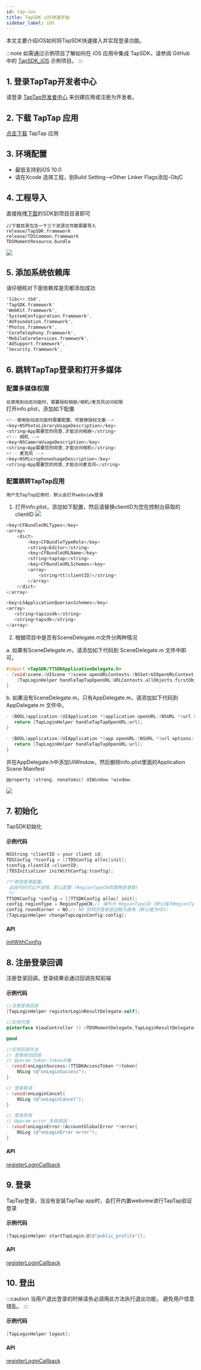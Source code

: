 ```yaml
---
id: tap-ios
title: TapSDK iOS快速开始
sidebar_label: iOS
---
```


本文主要介绍iOS如何将TapSDK快速接入并实现登录功能。


:::note
如需通过示例项目了解如何在 iOS 应用中集成 TapSDK，请参阅 GitHub 中的 [TapSDK_iOS](https://github.com/xindong/TapSDK_iOS) 示例项目。
:::

## 1. 登录TapTap开发者中心
请登录 [TapTap开发者中心](https://www.taptap.com/developer-center) 来创建应用或注册为开发者。

## 2. 下载 TapTap 应用
[点击下载](https://www.taptap.com/mobile) TapTap 应用

## 3. 环境配置
- 最低支持到iOS 10.0  
- 请在Xcode 选择工程，到Build Setting-->Other Linker Flags添加-ObjC

## 4. 工程导入
<!-- ### 方式一、自动导入(推荐pod集成)  

1. 安装 CocoaPods
在终端窗口中输入如下命令（需要提前在 Mac 中安装 Ruby 环境）：
```bash
sudo gem install cocoapods
```
2. 创建 Podfile 文件  
进入项目所在路径，输入以下命令行之后项目路径下会出现一个 Podfile 文件。
```bash
pod init
```
3. 编辑 Podfile 文件  
```objectivec
target 'App' do
  pod 'TapSDK', :podspec => '../'
  end
```
4. 安装SDk并更新  

安装  
```objectivec
pod install
```  

&nbsp;更新   
```objectivec
pod update
``` -->

<!-- ### 方式二、手动导入 -->
直接拖拽[下载](https://github.com/xindong/TapSDK_iOS/releases)的SDK到项目目录即可    
```
//下载目录包含一下三个资源文件都需要导入
release/TapSDK.framework
release/TDSCommon.framework
TDSMomentResource.bundle
```

![](https://qnblog.ijemy.com/tap_ios_import2.png)


## 5. 添加系统依赖库
请仔细核对下面依赖库是否都添加成功   
```objectivec
'libc++.tbd',
'TapSDK.framework'
'WebKit.framework',
'SystemConfiguration.framework',
'AVFoundation.framework',
'Photos.framework',
'CoreTelephony.framework',
'MobileCoreServices.framework',
'AdSupport.framework',
'Security.framework',
```  

## 6. 跳转TapTap登录和打开多媒体
### 配置多媒体权限
`在使用到动态功能时，需要授权相册/相机/麦克风访问权限`  
打开info.plist，添加如下配置

```objectivec
<!--使用到动态功能时需要配置，可替换授权文案-->
<key>NSPhotoLibraryUsageDescription</key>
<string>App需要您的同意,才能访问相册</string>
<!-- 相机 -->
<key>NSCameraUsageDescription</key>
<string>App需要您的同意,才能访问相机</string>
<!-- 麦克风 -->
<key>NSMicrophoneUsageDescription</key>
<string>App需要您的同意,才能访问麦克风</string>
```

### 配置跳转TapTap应用
`用户无TapTap应用时，默认会打开webview登录`

1. 打开info.plist，添加如下配置，然后请替换clientID为您在控制台获取的clientID
![](https://qnblog.ijemy.com/xd_ios_info.png)
```objectivec
<key>CFBundleURLTypes</key>
<array>
    <dict>
        <key>CFBundleTypeRole</key>
        <string>Editor</string>
        <key>CFBundleURLName</key>
        <string>taptap</string>
        <key>CFBundleURLSchemes</key>
        <array>
            <string>tt[clientID]</string>
        </array>
    </dict>
</array>

<key>LSApplicationQueriesSchemes</key>
<array>
   <string>tapiosdk</string>
   <string>tapsdk</string>
</array>
```

2. 根据项目中是否有SceneDelegate.m文件分两种情况  

a. 如果有SceneDelegate.m，请添加如下代码到 SceneDelegate.m 文件中即可。
```objectivec
#import <TapSDK/TTSDKApplicationDelegate.h>
- (void)scene:(UIScene *)scene openURLContexts:(NSSet<UIOpenURLContext *> *)URLContexts{
    [TapLoginHelper handleTapTapOpenURL:URLContexts.allObjects.firstObject.URL];
}
```

b. 如果没有SceneDelegate.m，只有AppDelegate.m，请添加如下代码到 AppDelegate.m 文件中。
```objectivec
- (BOOL)application:(UIApplication *)application openURL:(NSURL *)url sourceApplication:(NSString *)sourceApplication annotation:(id)annotation {
   return [TapLoginHelper handleTapTapOpenURL:url];
}

- (BOOL)application:(UIApplication *)app openURL:(NSURL *)url options:(NSDictionary<UIApplicationOpenURLOptionsKey,id> *)options {
   return [TapLoginHelper handleTapTapOpenURL:url];
}
```
并在AppDelegate.h中添加UIWindow，然后删除info.plist里面的Application Scene Manifest
```objectivec
@property (strong, nonatomic) UIWindow *window;
```
![](https://qnblog.ijemy.com/xd_ios_appmanifest.png)

## 7. 初始化
TapSDK初始化  

#### 示例代码
```objectivec
NSString *clientID = your client id;
TDSConfig *tconfig = [[TDSConfig alloc]init];
tconfig.clientId =clientID;
[TDSInitializer initWithConfig:tconfig];

/**修改登录配置。
 此段代码可以不调用，默认配置 (RegionTypeCN和圆角登录框)
 */
TTSDKConfig *config = [[TTSDKConfig alloc] init];
config.regionType = RegionTypeCN;// 海外为 RegionTypeIO（默认值为RegionTypeCN）
config.roundCorner = NO;// NO 则网页登录是边框为直角（默认值为YES）
[TapLoginHelper changeTapLoginConfig:config];

```

#### API
[initWithConfig](/api/ios-initializer.md#initwithconfig)

## 8. 注册登录回调
注册登录回调，登录结果会通过回调告知前端

#### 示例代码
```objectivec
//注册登录回调
[TapLoginHelper registerLoginResultDelegate:self];

//实现代理
@interface ViewController () <TDSMomentDelegate,TapLoginResultDelegate>

@end

//实现回调方法
// 登录成功回调
// @param token token对象
- (void)onLoginSuccess:(TTSDKAccessToken *)token{
    NSLog (@"onLoginSuccess");
}

// 登录取消
- (void)onLoginCancel{
    NSLog (@"onLoginCancel");
}

// 登录失败
// @param error 失败原因
- (void)onLoginError:(AccountGlobalError *)error{
    NSLog (@"onLoginError error");
}
```
#### API
[registerLoginCallback](/api/ios-loginhelper.md#registerlogincallback)

## 9. 登录
TapTap登录，当没有安装TapTap app时，会打开内置webview进行TapTap验证登录  

#### 示例代码
```objectivec
[TapLoginHelper startTapLogin:@[@"public_profile"]];
```

#### API
[registerLoginCallback](/api/ios-loginhelper.md#starttaplogin)

## 10. 登出
:::caution
当用户退出登录的时候请务必调用此方法执行退出功能， 避免用户信息错乱。
:::
#### 示例代码
```objectivec
[TapLoginHelper logout];
```

#### API
[registerLoginCallback](/api/ios-loginhelper.md#logout)
